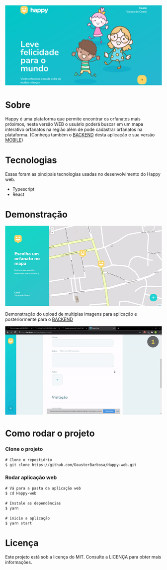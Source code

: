 <h1 align="center">
  <img src=".github/Screenshot_2020-10-28_14-04-04.png"/>
</h1>

# Sobre
<p>
Happy é uma plataforma que permite encontrar os orfanatos mais próximos, nesta versão WEB o usuário poderá buscar em um mapa interativo
orfanatos na região além de pode cadastrar orfanatos na plataforma. (Conheça também o <a href="https://github.com/DausterBarbosa/Happy-server" >BACKEND</a> desta aplicação e sua versão <a href="https://github.com/DausterBarbosa/Happy-mobile">MOBILE</a>)
</p>

# Tecnologias
<p>
Essas foram as pincipais tecnologias usadas no desenvolvimento do Happy web.
</p>
<ul>
  <li>Typescript</li>
  <li>React</li>
</ul>

# Demonstração
![Happy](.github/ezgif-1-46e7c9b21070.gif)

<p>Demonstração do upload de multiplas imagens para aplicação e posteriormente para o <a href="https://github.com/DausterBarbosa/Happy-server">BACKEND</a></p>
  
![Happy](.github/ezgif-1-62637faf59fa.gif)

# Como rodar o projeto

### Clone o projeto

```
# Clone o repostiório
$ git clone https://github.com/DausterBarbosa/Happy-web.git
```

### Rodar aplicação web
```
# Vá para a pasta da aplicação web
$ cd Happy-web

# Instale as dependências
$ yarn

# inicie a aplicação
$ yarn start
```

# Licença
<p>
Este projeto está sob a licença do MIT. Consulte a LICENÇA para obter mais informações.
</p>
